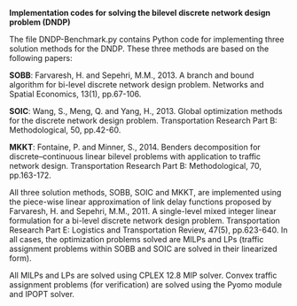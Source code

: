 __Implementation codes for solving the bilevel discrete network design problem (DNDP)__

The file DNDP-Benchmark.py contains Python code for implementing three solution methods for the DNDP. These three methods are based on the following papers:

__SOBB__: Farvaresh, H. and Sepehri, M.M., 2013. A branch and bound algorithm for bi-level discrete network design problem. Networks and Spatial Economics, 13(1), pp.67-106.

__SOIC__: Wang, S., Meng, Q. and Yang, H., 2013. Global optimization methods for the discrete network design problem. Transportation Research Part B: Methodological, 50, pp.42-60.

__MKKT__: Fontaine, P. and Minner, S., 2014. Benders decomposition for discrete–continuous linear bilevel problems with application to traffic network design. Transportation Research Part B: Methodological, 70, pp.163-172.

All three solution methods, SOBB, SOIC and MKKT, are implemented using the piece-wise linear approximation of link delay functions proposed by Farvaresh, H. and Sepehri, M.M., 2011. A single-level mixed integer linear formulation for a bi-level discrete network design problem. Transportation Research Part E: Logistics and Transportation Review, 47(5), pp.623-640.
In all cases, the optimization problems solved are MILPs and LPs (traffic assignment problems within SOBB and SOIC are solved in their linearized form).

 All MILPs and LPs are solved using CPLEX 12.8 MIP solver. Convex traffic assignment problems (for verification) are solved using the Pyomo module and IPOPT solver.
